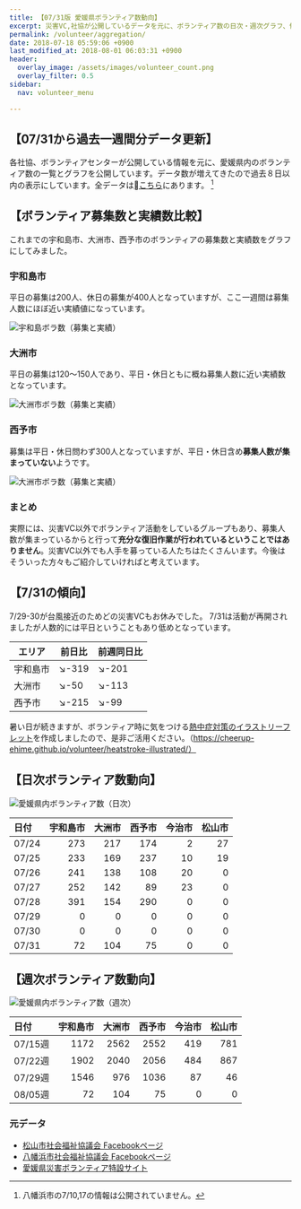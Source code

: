 ```yaml
---
title: 【07/31版 愛媛県ボランティア数動向】
excerpt: 災害VC,社協が公開しているデータを元に、ボランティア数の日次・週次グラフ、傾向分析、募集数と実績数比較を公開しています。
permalink: /volunteer/aggregation/
date: 2018-07-18 05:59:06 +0900
last_modified_at: 2018-08-01 06:03:31 +0900
header:
  overlay_image: /assets/images/volunteer_count.png
  overlay_filter: 0.5
sidebar:
  nav: volunteer_menu

---
```


## 【07/31から過去一週間分データ更新】

各社協、ボランティアセンターが公開している情報を元に、愛媛県内のボランティア数の一覧とグラフを公開しています。データ数が増えてきたので過去８日以内の表示にしています。全データは[こちら](https://docs.google.com/spreadsheets/d/1h-GFHoNa55P96wu_HNbPk899eN4HZcnu1T9q4eag8Uc/edit#gid=0)にあります。 [^1]

## 【ボランティア募集数と実績数比較】

これまでの宇和島市、大洲市、西予市のボランティアの募集数と実績数をグラフにしてみました。

### 宇和島市

平日の募集は200人、休日の募集が400人となっていますが、ここ一週間は募集人数にほぼ近い実績値になっています。

 ![宇和島ボラ数（募集と実績）](/assets/images/宇和島市_volunteer_expected_and_actual.png)

### 大洲市

平日の募集は120〜150人であり、平日・休日ともに概ね募集人数に近い実績数となっています。

 ![大洲市ボラ数（募集と実績）](/assets/images/大洲市_volunteer_expected_and_actual.png)

### 西予市

募集は平日・休日問わず300人となっていますが、平日・休日含め**募集人数が集まっていない**ようです。

 ![大洲市ボラ数（募集と実績）](/assets/images/西予市_volunteer_expected_and_actual.png)

### まとめ

実際には、災害VC以外でボランティア活動をしているグループもあり、募集人数が集まっているからと行って**充分な復旧作業が行われているということではありません**。災害VC以外でも人手を募っている人たちはたくさんいます。今後はそういった方々もご紹介していければと考えています。

## 【7/31の傾向】

7/29-30が台風接近のためどの災害VCもお休みでした。
7/31は活動が再開されましたが人数的には平日ということもあり低めとなっています。


エリア | 前日比 | 前週同日比
---------|----------|---------
 宇和島市 | :arrow_lower_right:-319 | :arrow_lower_right:-201
 大洲市  | :arrow_lower_right:-50 | :arrow_lower_right:-113
 西予市  | :arrow_lower_right:-215 | :arrow_lower_right:-99


暑い日が続きますが、ボランティア時に気をつける[熱中症対策のイラストリーフレット](https://cheerup-ehime.github.io/volunteer/heatstroke-illustrated/)を作成しましたので、是非ご活用ください。（https://cheerup-ehime.github.io/volunteer/heatstroke-illustrated/）

## 【日次ボランティア数動向】

![愛媛県内ボランティア数（日次）](/assets/images/volunteer_count.png)

[^1]: 八幡浜市の7/10,17の情報は公開されていません。

| 日付   |   宇和島市 |   大洲市 |   西予市 |   今治市 |   松山市 |
|:-------|-----------:|---------:|---------:|---------:|---------:|
| 07/24  |        273 |      217 |      174 |        2 |       27 |
| 07/25  |        233 |      169 |      237 |       10 |       19 |
| 07/26  |        241 |      138 |      108 |       20 |        0 |
| 07/27  |        252 |      142 |       89 |       23 |        0 |
| 07/28  |        391 |      154 |      290 |        0 |        0 |
| 07/29  |          0 |        0 |        0 |        0 |        0 |
| 07/30  |          0 |        0 |        0 |        0 |        0 |
| 07/31  |         72 |      104 |       75 |        0 |        0 |

## 【週次ボランティア数動向】

![愛媛県内ボランティア数（週次）](/assets/images/volunteer_count_week.png)

| 日付                |   宇和島市 |   大洲市 |   西予市 |   今治市 |   松山市 |
|:--------------------|-----------:|---------:|---------:|---------:|---------:|
| 07/15週 |       1172 |     2562 |     2552 |      419 |      781 |
| 07/22週 |       1902 |     2040 |     2056 |      484 |      867 |
| 07/29週 |       1546 |      976 |     1036 |       87 |       46 |
| 08/05週 |         72 |      104 |       75 |        0 |        0 |

### 元データ

- [松山市社会福祉協議会 Facebookページ](https://www.facebook.com/matsuyama.wel/)
- [八幡浜市社会福祉協議会 Facebookページ](https://www.facebook.com/ywthm.syakyo/)
- [愛媛県災害ボランティア特設サイト](https://ehimesvc.jp/)
